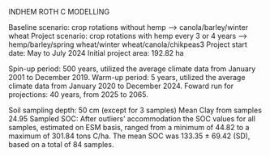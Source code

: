 INDHEM
ROTH C MODELLING

Baseline scenario: crop rotations without hemp --> canola/barley/winter wheat
Project scenario: crop rotations with hemp every 3 or 4 years --> hemp/barley/spring wheat/winter wheat/canola/chikpeas3
Project start date:	May to July 2024
Initial project area:	192.82 ha

Spin-up period: 500 years, utilized the average climate data from January 2001 to December 2019. 
Warm-up period: 5 years, utilized the average climate data from January 2020 to December 2024. 
Foward run for projections: 40 years, from 2025 to 2065.

Soil sampling depth:	50 cm (except for 3 samples)
Mean Clay from samples	24.95
Sampled SOC: After outliers’ accommodation the SOC values for all samples, estimated on ESM basis, ranged from a minimum of 44.82 to a maximum of 301.84 tons C/ha. The mean SOC was 133.35 ± 69.42 (SD), based on a total of 84 samples.
